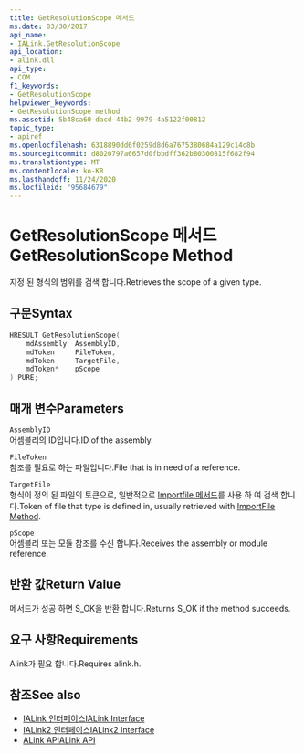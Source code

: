 ```yaml
---
title: GetResolutionScope 메서드
ms.date: 03/30/2017
api_name:
- IALink.GetResolutionScope
api_location:
- alink.dll
api_type:
- COM
f1_keywords:
- GetResolutionScope
helpviewer_keywords:
- GetResolutionScope method
ms.assetid: 5b48ca60-dacd-44b2-9979-4a5122f00812
topic_type:
- apiref
ms.openlocfilehash: 6318890dd6f0259d8d6a7675380684a129c14c8b
ms.sourcegitcommit: d8020797a6657d0fbbdff362b80300815f682f94
ms.translationtype: MT
ms.contentlocale: ko-KR
ms.lasthandoff: 11/24/2020
ms.locfileid: "95684679"
---
```

# <a name="getresolutionscope-method"></a><span data-ttu-id="45e1a-102">GetResolutionScope 메서드</span><span class="sxs-lookup"><span data-stu-id="45e1a-102">GetResolutionScope Method</span></span>

<span data-ttu-id="45e1a-103">지정 된 형식의 범위를 검색 합니다.</span><span class="sxs-lookup"><span data-stu-id="45e1a-103">Retrieves the scope of a given type.</span></span>  
  
## <a name="syntax"></a><span data-ttu-id="45e1a-104">구문</span><span class="sxs-lookup"><span data-stu-id="45e1a-104">Syntax</span></span>  
  
```cpp  
HRESULT GetResolutionScope(  
    mdAssembly  AssemblyID,  
    mdToken     FileToken,  
    mdToken     TargetFile,  
    mdToken*    pScope  
) PURE;  
```  
  
## <a name="parameters"></a><span data-ttu-id="45e1a-105">매개 변수</span><span class="sxs-lookup"><span data-stu-id="45e1a-105">Parameters</span></span>  

 `AssemblyID`  
 <span data-ttu-id="45e1a-106">어셈블리의 ID입니다.</span><span class="sxs-lookup"><span data-stu-id="45e1a-106">ID of the assembly.</span></span>  
  
 `FileToken`  
 <span data-ttu-id="45e1a-107">참조를 필요로 하는 파일입니다.</span><span class="sxs-lookup"><span data-stu-id="45e1a-107">File that is in need of a reference.</span></span>  
  
 `TargetFile`  
 <span data-ttu-id="45e1a-108">형식이 정의 된 파일의 토큰으로, 일반적으로 [Importfile 메서드](importfile-method.md)를 사용 하 여 검색 합니다.</span><span class="sxs-lookup"><span data-stu-id="45e1a-108">Token of file that type is defined in, usually retrieved with [ImportFile Method](importfile-method.md).</span></span>  
  
 `pScope`  
 <span data-ttu-id="45e1a-109">어셈블리 또는 모듈 참조를 수신 합니다.</span><span class="sxs-lookup"><span data-stu-id="45e1a-109">Receives the assembly or module reference.</span></span>  
  
## <a name="return-value"></a><span data-ttu-id="45e1a-110">반환 값</span><span class="sxs-lookup"><span data-stu-id="45e1a-110">Return Value</span></span>  

 <span data-ttu-id="45e1a-111">메서드가 성공 하면 S_OK을 반환 합니다.</span><span class="sxs-lookup"><span data-stu-id="45e1a-111">Returns S_OK if the method succeeds.</span></span>  
  
## <a name="requirements"></a><span data-ttu-id="45e1a-112">요구 사항</span><span class="sxs-lookup"><span data-stu-id="45e1a-112">Requirements</span></span>  

 <span data-ttu-id="45e1a-113">Alink가 필요 합니다.</span><span class="sxs-lookup"><span data-stu-id="45e1a-113">Requires alink.h.</span></span>  
  
## <a name="see-also"></a><span data-ttu-id="45e1a-114">참조</span><span class="sxs-lookup"><span data-stu-id="45e1a-114">See also</span></span>

- [<span data-ttu-id="45e1a-115">IALink 인터페이스</span><span class="sxs-lookup"><span data-stu-id="45e1a-115">IALink Interface</span></span>](ialink-interface.md)
- [<span data-ttu-id="45e1a-116">IALink2 인터페이스</span><span class="sxs-lookup"><span data-stu-id="45e1a-116">IALink2 Interface</span></span>](ialink2-interface.md)
- [<span data-ttu-id="45e1a-117">ALink API</span><span class="sxs-lookup"><span data-stu-id="45e1a-117">ALink API</span></span>](index.md)

